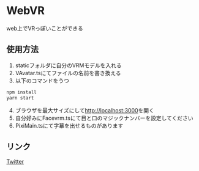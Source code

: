 # WebVR

web上でVRっぽいことができる

## 使用方法

1. staticフォルダに自分のVRMモデルを入れる
2. VAvatar.tsにてファイルの名前を書き換える
3. 以下のコマンドをうつ

```bash
npm install
yarn start
```

4. ブラウザを最大サイズにして<http://localhost:3000>を開く
5. 自分好みにFacevrm.tsにて目と口のマジックナンバーを設定してください
6. PixiMain.tsにて字幕を出せるものがあります

## リンク

[Twitter](https://twitter.com/teruru33550336)
